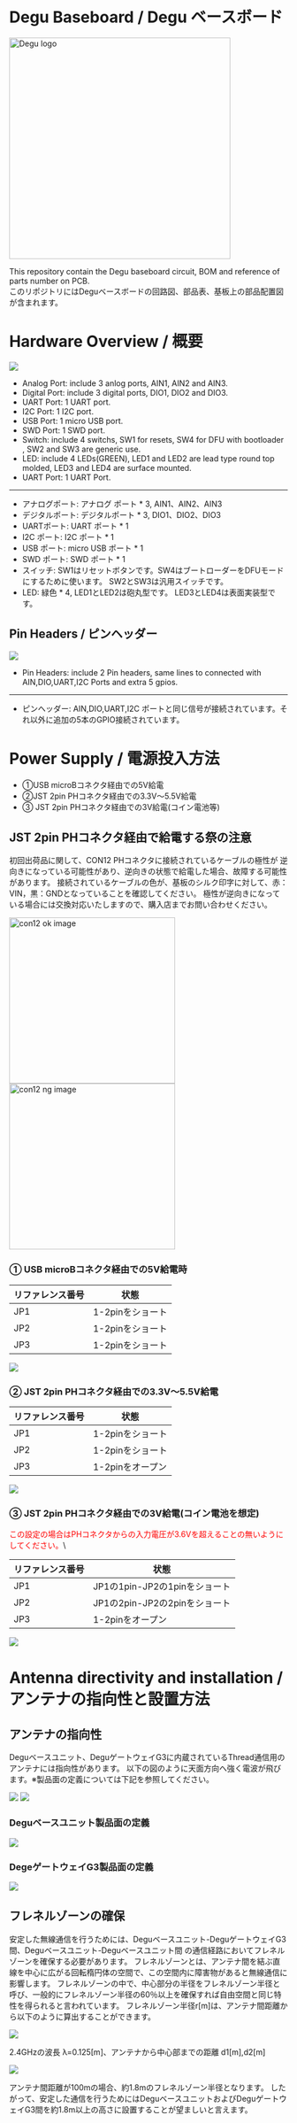 
# Degu Baseboard / Degu ベースボード

<a href="https://open-degu.com"><img src="images/degu_logo.png" alt="Degu logo" width="400"></a>

This repository contain the Degu baseboard circuit, BOM and reference of parts number on PCB.  
このリポジトリにはDeguベースボードの回路図、部品表、基板上の部品配置図が含まれます。


# Hardware Overview / 概要

![](images/Degu_Baseboard_pinout.png)

- Analog Port: include 3 anlog ports, AIN1, AIN2 and AIN3.
- Digital Port: include 3 digital ports, DIO1, DIO2 and DIO3.
- UART Port: 1 UART port.
- I2C Port: 1 I2C port.
- USB Port: 1 micro USB port.
- SWD Port: 1 SWD port.
- Switch: include 4 switchs, SW1 for resets, SW4 for DFU with bootloader , SW2 and SW3 are generic use.
- LED: include 4 LEDs(GREEN), LED1 and LED2 are lead type round top molded, LED3 and LED4 are surface mounted.
- UART Port: 1 UART Port.

------

- アナログポート: アナログ ポート * 3, AIN1、AIN2、AIN3
- デジタルポート: デジタルポート * 3, DIO1、DIO2、DIO3
- UARTポート: UART ポート * 1
- I2C ポート: I2C ポート * 1
- USB ポート: micro USB ポート * 1
- SWD ポート: SWD ポート * 1
- スイッチ: SW1はリセットボタンです。SW4はブートローダーをDFUモードにするために使います。 SW2とSW3は汎用スイッチです。
- LED: 緑色 * 4, LED1とLED2は砲丸型です。 LED3とLED4は表面実装型です。

## Pin Headers / ピンヘッダー

![](images/pin_header_pinout.png)

- Pin Headers: include 2 Pin headers, same lines to connected with AIN,DIO,UART,I2C Ports and extra 5 gpios.

-----

- ピンヘッダー: AIN,DIO,UART,I2C ポートと同じ信号が接続されています。それ以外に追加の5本のGPIO接続されています。

# Power Supply / 電源投入方法

-   ①USB microBコネクタ経由での5V給電
-   ②JST 2pin PHコネクタ経由での3.3V～5.5V給電
-   ③ JST 2pin PHコネクタ経由での3V給電(コイン電池等)

## JST 2pin PHコネクタ経由で給電する祭の注意

初回出荷品に関して、CON12 PHコネクタに接続されているケーブルの極性が
逆向きになっている可能性があり、逆向きの状態で給電した場合、故障する可能性があります。
接続されているケーブルの色が、基板のシルク印字に対して、赤：VIN，黒：GNDとなっていることを確認してください。
極性が逆向きになっている場合には交換対応いたしますので、購入店までお問い合わせください。

<a href="https://open-degu.com"><img src="images/con12_ok.png" alt="con12 ok image" width="300"></a>
<a href="https://open-degu.com"><img src="images/con12_ng.png" alt="con12 ng image" width="300"></a>

### ① USB microBコネクタ経由での5V給電時

|リファレンス番号|状態|
--|--
|JP1|1-2pinをショート|
|JP2|1-2pinをショート|
|JP3|1-2pinをショート|

![](images/JP-USB.svg)

### ② JST 2pin PHコネクタ経由での3.3V～5.5V給電

|リファレンス番号|状態|
--|--
|JP1|1-2pinをショート|
|JP2|1-2pinをショート|
|JP3|1-2pinをオープン|

![](images/JP_PH.svg)

### ③ JST 2pin PHコネクタ経由での3V給電(コイン電池を想定)

<span style="color: red;">この設定の場合はPHコネクタからの入力電圧が3.6Vを超えることの無いようにしてください。</span>\

|リファレンス番号|状態|
--|--
|JP1|JP1の1pin-JP2の1pinをショート|
|JP2|JP1の2pin-JP2の2pinをショート|
|JP3|1-2pinをオープン|

![](images/JP-COIN.svg)


# Antenna directivity and installation / アンテナの指向性と設置方法

## アンテナの指向性

Deguベースユニット、DeguゲートウェイG3に内蔵されているThread通信用のアンテナには指向性があります。
以下の図のように天面方向へ強く電波が飛びます。※製品面の定義については下記を参照してください。

![](images/degu_base_unit_ant_directivity.svg) ![](images/degu_gw_g3_ant_directivity.svg)


### Deguベースユニット製品面の定義

![](images/degu_base_unit_surface.svg)

### DegeゲートウェイG3製品面の定義

![](images/degu_gw_g3_surface.svg)

## フレネルゾーンの確保

安定した無線通信を行うためには、Deguベースユニット-DeguゲートウェイG3間、Deguベースユニット-Deguベースユニット間
の通信経路においてフレネルゾーンを確保する必要があります。
フレネルゾーンとは、アンテナ間を結ぶ直線を中心に広がる回転楕円体の空間で、この空間内に障害物があると無線通信に影響します。
フレネルゾーンの中で、中心部分の半径をフレネルゾーン半径と呼び、一般的にフレネルゾーン半径の60％以上を確保すれば自由空間と同じ特性を得られると言われています。
フレネルゾーン半径r[m]は、アンテナ間距離から以下のように算出することができます。

![](images/fresnel_zone.svg)

2.4GHzの波長 λ=0.125[m]、アンテナから中心部までの距離 d1[m],d2[m]

<img src="https://latex.codecogs.com/gif.latex?r=\sqrt{\frac{0.125\times&space;d1\times&space;d2}{d1&plus;d2}}" />

アンテナ間距離が100mの場合、約1.8mのフレネルゾーン半径となります。
したがって、安定した通信を行うためにはDeguベースユニットおよびDeguゲートウェイG3間を約1.8m以上の高さに設置することが望ましいと言えます。


